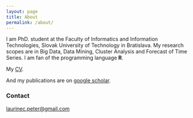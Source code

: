 ```yaml
---
layout: page
title: About
permalink: /about/
---
```


I am PhD. student at the Faculty of Informatics and Information Technologies, Slovak University of Technology in Bratislava. My research scopes are in Big Data, Data Mining, Cluster Analysis and Forecast of Time Series. I am fan of the programming language **R**.

My [CV](/images/CV.pdf).

And my publications are on [google scholar](https://scholar.google.sk/citations?user=1fEwHTkAAAAJ&hl=en).


### Contact

[laurinec.peter@gmail.com](mailto:laurinec.peter@gmail.com)